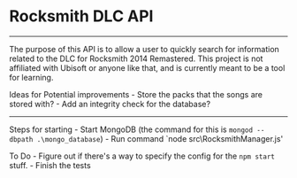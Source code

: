# Rocksmith DLC API
----

The purpose of this API is to allow a user to quickly search for information related to the DLC for Rocksmith 2014 Remastered. This project is not affiliated with Ubisoft or anyone like that, and is currently meant to be a tool for learning.

Ideas for Potential improvements
    - Store the packs that the songs are stored with?
    - Add an integrity check for the database?

----

Steps for starting
    - Start MongoDB (the command for this is `mongod --dbpath .\mongo_database`)
    - Run command `node src\RocksmithManager.js'

To Do
    - Figure out if there's a way to specify the config for the `npm start` stuff.
    - Finish the tests
